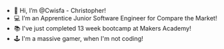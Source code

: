 - 👋 Hi, I’m @Cwisfa - Christopher!
- 💻 I’m an Apprentice Junior Software Engineer for Compare the Market!
- 📚 I've just completed  13 week bootcamp at Makers Academy!
- 🕹 I'm a massive gamer, when I'm not coding!
<!---
Cwisfa/Cwisfa is a ✨ special ✨ repository because its `README.md` (this file) appears on your GitHub profile.
You can click the Preview link to take a look at your changes.
--->

